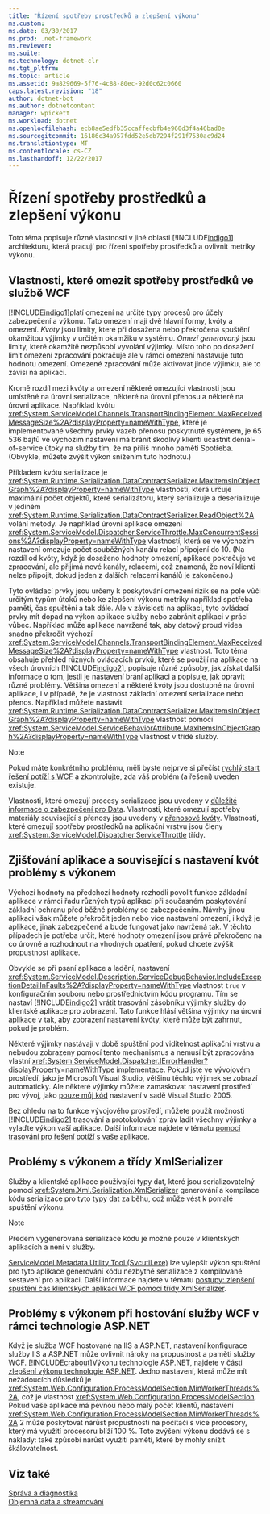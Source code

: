 ```yaml
---
title: "Řízení spotřeby prostředků a zlepšení výkonu"
ms.custom: 
ms.date: 03/30/2017
ms.prod: .net-framework
ms.reviewer: 
ms.suite: 
ms.technology: dotnet-clr
ms.tgt_pltfrm: 
ms.topic: article
ms.assetid: 9a829669-5f76-4c88-80ec-92d0c62c0660
caps.latest.revision: "18"
author: dotnet-bot
ms.author: dotnetcontent
manager: wpickett
ms.workload: dotnet
ms.openlocfilehash: ecb8ae5edfb35ccaffecbfb4e960d3f4a46bad0e
ms.sourcegitcommit: 16186c34a957fdd52e5db7294f291f7530ac9d24
ms.translationtype: MT
ms.contentlocale: cs-CZ
ms.lasthandoff: 12/22/2017
---
```

# <a name="controlling-resource-consumption-and-improving-performance"></a>Řízení spotřeby prostředků a zlepšení výkonu
Toto téma popisuje různé vlastnosti v jiné oblasti [!INCLUDE[indigo1](../../../includes/indigo1-md.md)] architekturu, která pracují pro řízení spotřeby prostředků a ovlivnit metriky výkonu.  
  
## <a name="properties-that-constrain-resource-consumption-in-wcf"></a>Vlastnosti, které omezit spotřeby prostředků ve službě WCF  
 [!INCLUDE[indigo1](../../../includes/indigo1-md.md)]platí omezení na určité typy procesů pro účely zabezpečení a výkonu. Tato omezení mají dvě hlavní formy, kvóty a omezení. *Kvóty* jsou limity, které při dosažena nebo překročena spuštění okamžitou výjimky v určitém okamžiku v systému. *Omezí generovaný* jsou limity, které okamžitě nezpůsobí vyvolání výjimky. Místo toho po dosažení limit omezení zpracování pokračuje ale v rámci omezení nastavuje tuto hodnotu omezení. Omezené zpracování může aktivovat jinde výjimku, ale to závisí na aplikaci.  
  
 Kromě rozdíl mezi kvóty a omezení některé omezující vlastnosti jsou umístěné na úrovni serializace, některé na úrovni přenosu a některé na úrovni aplikace. Například kvótu <xref:System.ServiceModel.Channels.TransportBindingElement.MaxReceivedMessageSize%2A?displayProperty=nameWithType>, které je implementované všechny prvky vazeb přenosu poskytnuté systémem, je 65 536 bajtů ve výchozím nastavení má bránit škodlivý klienti účastnit denial-of-service útoky na služby tím, že na příliš mnoho paměti Spotřeba. (Obvykle, můžete zvýšit výkon snížením tuto hodnotu.)  
  
 Příkladem kvótu serializace je <xref:System.Runtime.Serialization.DataContractSerializer.MaxItemsInObjectGraph%2A?displayProperty=nameWithType> vlastnosti, která určuje maximální počet objektů, které serializátoru, který serializuje a deserializuje v jediném <xref:System.Runtime.Serialization.DataContractSerializer.ReadObject%2A> volání metody. Je například úrovni aplikace omezení <xref:System.ServiceModel.Dispatcher.ServiceThrottle.MaxConcurrentSessions%2A?displayProperty=nameWithType> vlastností, která se ve výchozím nastavení omezuje počet souběžných kanálu relací připojení do 10. (Na rozdíl od kvóty, když je dosaženo hodnoty omezení, aplikace pokračuje ve zpracování, ale přijímá nové kanály, relacemi, což znamená, že noví klienti nelze připojit, dokud jeden z dalších relacemi kanálů je zakončeno.)  
  
 Tyto ovládací prvky jsou určeny k poskytování omezení rizik se na pole vůči určitým typům útoků nebo ke zlepšení výkonu metriky například spotřeba paměti, čas spuštění a tak dále. Ale v závislosti na aplikaci, tyto ovládací prvky mít dopad na výkon aplikace služby nebo zabránit aplikaci v práci vůbec. Například může aplikace navržené tak, aby datový proud videa snadno překročit výchozí <xref:System.ServiceModel.Channels.TransportBindingElement.MaxReceivedMessageSize%2A?displayProperty=nameWithType> vlastnost. Toto téma obsahuje přehled různých ovládacích prvků, které se použijí na aplikace na všech úrovních [!INCLUDE[indigo2](../../../includes/indigo2-md.md)], popisuje různé způsoby, jak získat další informace o tom, jestli je nastavení brání aplikaci a popisuje, jak opravit různé problémy. Většina omezení a některé kvóty jsou dostupné na úrovni aplikace, i v případě, že je vlastnost základní omezení serializace nebo přenos. Například můžete nastavit <xref:System.Runtime.Serialization.DataContractSerializer.MaxItemsInObjectGraph%2A?displayProperty=nameWithType> vlastnost pomocí <xref:System.ServiceModel.ServiceBehaviorAttribute.MaxItemsInObjectGraph%2A?displayProperty=nameWithType> vlastnost v třídě služby.  
  
> [!NOTE]
>  Pokud máte konkrétního problému, měli byste nejprve si přečíst [rychlý start řešení potíží s WCF](../../../docs/framework/wcf/wcf-troubleshooting-quickstart.md) a zkontrolujte, zda váš problém (a řešení) uveden existuje.  
  
 Vlastnosti, které omezují procesy serializace jsou uvedeny v [důležité informace o zabezpečení pro Data](../../../docs/framework/wcf/feature-details/security-considerations-for-data.md). Vlastnosti, které omezují spotřeby materiály související s přenosy jsou uvedeny v [přenosové kvóty](../../../docs/framework/wcf/feature-details/transport-quotas.md). Vlastnosti, které omezují spotřeby prostředků na aplikační vrstvu jsou členy <xref:System.ServiceModel.Dispatcher.ServiceThrottle> třídy.  
  
## <a name="detecting-application-and-performance-issues-related-to-quota-settings"></a>Zjišťování aplikace a související s nastavení kvót problémy s výkonem  
 Výchozí hodnoty na předchozí hodnoty rozhodli povolit funkce základní aplikace v rámci řadu různých typů aplikací při současném poskytování základní ochranu před běžné problémy se zabezpečením. Návrhy jinou aplikaci však můžete překročit jeden nebo více nastavení omezení, i když je aplikace, jinak zabezpečené a bude fungovat jako navržená tak. V těchto případech je potřeba určit, které hodnoty omezení jsou právě překročeno na co úrovně a rozhodnout na vhodných opatření, pokud chcete zvýšit propustnost aplikace.  
  
 Obvykle se při psaní aplikace a ladění, nastavení <xref:System.ServiceModel.Description.ServiceDebugBehavior.IncludeExceptionDetailInFaults%2A?displayProperty=nameWithType> vlastnost `true` v konfiguračním souboru nebo prostřednictvím kódu programu. Tím se nastaví [!INCLUDE[indigo2](../../../includes/indigo2-md.md)] vrátit trasování zásobníku výjimky služby do klientské aplikace pro zobrazení. Tato funkce hlásí většina výjimky na úrovni aplikace v tak, aby zobrazení nastavení kvóty, které může být zahrnut, pokud je problém.  
  
 Některé výjimky nastávají v době spuštění pod viditelnost aplikační vrstvu a nebudou zobrazeny pomocí tento mechanismus a nemusí být zpracována vlastní <xref:System.ServiceModel.Dispatcher.IErrorHandler?displayProperty=nameWithType> implementace. Pokud jste ve vývojovém prostředí, jako je Microsoft Visual Studio, většinu těchto výjimek se zobrazí automaticky. Ale některé výjimky můžete zamaskovat nastavení prostředí pro vývoj, jako [pouze můj kód](http://go.microsoft.com/fwlink/?LinkId=82174) nastavení v sadě Visual Studio 2005.  
  
 Bez ohledu na to funkce vývojového prostředí, můžete použít možnosti [!INCLUDE[indigo2](../../../includes/indigo2-md.md)] trasování a protokolování zpráv ladit všechny výjimky a vylaďte výkon vaší aplikace. Další informace najdete v tématu [pomocí trasování pro řešení potíží s vaše aplikace](../../../docs/framework/wcf/diagnostics/tracing/using-tracing-to-troubleshoot-your-application.md).  
  
## <a name="performance-issues-and-xmlserializer"></a>Problémy s výkonem a třídy XmlSerializer  
 Služby a klientské aplikace používající typy dat, které jsou serializovatelný pomocí <xref:System.Xml.Serialization.XmlSerializer> generování a kompilace kódu serializace pro tyto typy dat za běhu, což může vést k pomalé spuštění výkonu.  
  
> [!NOTE]
>  Předem vygenerovaná serializace kódu je možné pouze v klientských aplikacích a není v služby.  
  
 [ServiceModel Metadata Utility Tool (Svcutil.exe)](../../../docs/framework/wcf/servicemodel-metadata-utility-tool-svcutil-exe.md) lze vylepšit výkon spuštění pro tyto aplikace generování kódu nezbytné serializace z kompilované sestavení pro aplikaci. Další informace najdete v tématu [postupy: zlepšení spuštění čas klientských aplikací WCF pomocí třídy XmlSerializer](../../../docs/framework/wcf/feature-details/startup-time-of-wcf-client-applications-using-the-xmlserializer.md).  
  
## <a name="performance-issues-when-hosting-wcf-services-under-aspnet"></a>Problémy s výkonem při hostování služby WCF v rámci technologie ASP.NET  
 Když je služba WCF hostované na IIS a ASP.NET, nastavení konfigurace služby IIS a ASP.NET může ovlivnit nároky na propustnost a paměti služby WCF.  [!INCLUDE[crabout](../../../includes/crabout-md.md)]Výkonu technologie ASP.NET, najdete v části [zlepšení výkonu technologie ASP.NET](http://go.microsoft.com/fwlink/?LinkId=186462).  Jedno nastavení, která může mít nežádoucích důsledků je <xref:System.Web.Configuration.ProcessModelSection.MinWorkerThreads%2A>, což je vlastnost <xref:System.Web.Configuration.ProcessModelSection>. Pokud vaše aplikace má pevnou nebo malý počet klientů, nastavení <xref:System.Web.Configuration.ProcessModelSection.MinWorkerThreads%2A> 2 může poskytovat nárůst propustnosti na počítači s více procesory, který má využití procesoru blíží 100 %. Toto zvýšení výkonu dodává se s náklady: také způsobí nárůst využití paměti, které by mohly snížit škálovatelnost.  
  
## <a name="see-also"></a>Viz také  
 [Správa a diagnostika](../../../docs/framework/wcf/diagnostics/index.md)  
 [Objemná data a streamování](../../../docs/framework/wcf/feature-details/large-data-and-streaming.md)
